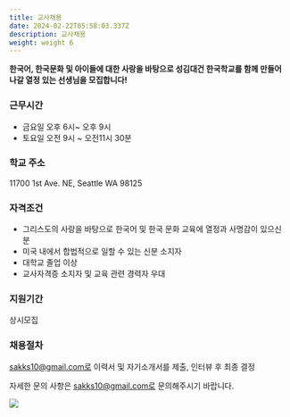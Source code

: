 ```yaml
---
title: 교사채용
date: 2024-02-22T05:58:03.337Z
description: 교사채용
weight: weight 6
---
```

**한국어, 한국문화 및 아이들에 대한 사랑을 바탕으로 성김대건 한국학교를 함께 만들어 나갈 열정 있는 선생님을 모집합니다!**

### 근무시간

* 금요일 오후 6시~ 오후 9시
* 토요일 오전 9시 ~ 오전11시 30분

### 학교 주소

11700 1st Ave. NE, Seattle WA 98125

### 자격조건

* 그리스도의 사랑을 바탕으로 한국어 및 한국 문화 교육에 열정과 사명감이 있으신 분
* 미국 내에서 합법적으로 일할 수 있는 신분 소지자
* 대학교 졸업 이상
* 교사자격증 소지자 및 교육 관련 경력자 우대

### 지원기간

상시모집

### 채용절차

sakks10@gmail.com로 이력서 및 자기소개서를 제출, 인터뷰 후 최종 결정

자세한 문의 사항은 sakks10@gmail.com로 문의해주시기 바랍니다.

![](/img/성-김대건-한국학교-교사모집-포스터.png)
